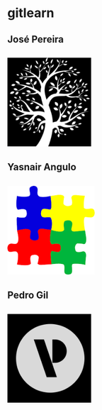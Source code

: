 # gitlearn

## José Pereira
## <img src="icons/jose.jpeg" height="200px" title="José Pereira">

## Yasnair Angulo
## <img src="icons/yasnair.jpeg" height="200px" title="Yasnair Angulo">

## Pedro Gil
## <img src="icons/pedro_icon.jpg" height="200px" title="Pedro Gil">
